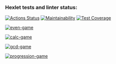 ### Hexlet tests and linter status:

[![Actions Status](https://github.com/Roman3455/java-project-61/actions/workflows/hexlet-check.yml/badge.svg)](https://github.com/Roman3455/java-project-61/actions)
[![Maintainability](https://api.codeclimate.com/v1/badges/6a5ecf3eb10c0afa8982/maintainability)](https://codeclimate.com/github/Roman3455/java-project-60/maintainability)
[![Test Coverage](https://api.codeclimate.com/v1/badges/6a5ecf3eb10c0afa8982/test_coverage)](https://codeclimate.com/github/Roman3455/java-project-60/test_coverage)

[![even-game](https://asciinema.org/a/TTiLxAU7Y9APGacoGhlJUzLDT.svg)](https://asciinema.org/a/TTiLxAU7Y9APGacoGhlJUzLDT?autoplay=1)

[![calc-game](https://asciinema.org/a/s2EtUlJPqDNeqFsJjmRHRdoZr.svg)](https://asciinema.org/a/s2EtUlJPqDNeqFsJjmRHRdoZr?autoplay=1)

[![gcd-game](https://asciinema.org/a/w6sFJUCf4mq5KpVJhoLhfSjTn.svg)](https://asciinema.org/a/w6sFJUCf4mq5KpVJhoLhfSjTn?autoplay=1)

[![progression-game](https://asciinema.org/a/43vc6vVE1c7MN0so6636r0p6A.svg)](https://asciinema.org/a/43vc6vVE1c7MN0so6636r0p6A?autoplay=1)
